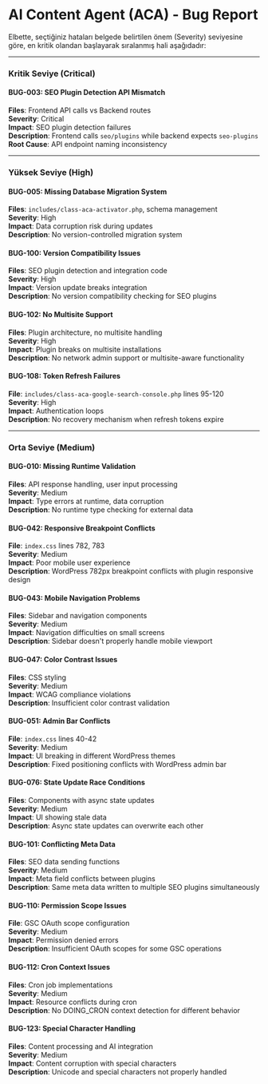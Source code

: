 # AI Content Agent (ACA) - Bug Report

Elbette, seçtiğiniz hataları belgede belirtilen önem (Severity) seviyesine göre, en kritik olandan başlayarak sıralanmış hali aşağıdadır:

---

### **Kritik Seviye (Critical)**

#### BUG-003: SEO Plugin Detection API Mismatch
**Files**: Frontend API calls vs Backend routes  
**Severity**: Critical  
**Impact**: SEO plugin detection failures  
**Description**: Frontend calls `seo/plugins` while backend expects `seo-plugins`  
**Root Cause**: API endpoint naming inconsistency

---

### **Yüksek Seviye (High)**

#### BUG-005: Missing Database Migration System
**Files**: `includes/class-aca-activator.php`, schema management  
**Severity**: High  
**Impact**: Data corruption risk during updates  
**Description**: No version-controlled migration system

#### BUG-100: Version Compatibility Issues
**Files**: SEO plugin detection and integration code  
**Severity**: High  
**Impact**: Version update breaks integration  
**Description**: No version compatibility checking for SEO plugins

#### BUG-102: No Multisite Support
**Files**: Plugin architecture, no multisite handling  
**Severity**: High  
**Impact**: Plugin breaks on multisite installations  
**Description**: No network admin support or multisite-aware functionality

#### BUG-108: Token Refresh Failures
**File**: `includes/class-aca-google-search-console.php` lines 95-120  
**Severity**: High  
**Impact**: Authentication loops  
**Description**: No recovery mechanism when refresh tokens expire

---

### **Orta Seviye (Medium)**

#### BUG-010: Missing Runtime Validation
**Files**: API response handling, user input processing  
**Severity**: Medium  
**Impact**: Type errors at runtime, data corruption  
**Description**: No runtime type checking for external data

#### BUG-042: Responsive Breakpoint Conflicts
**File**: `index.css` lines 782, 783  
**Severity**: Medium  
**Impact**: Poor mobile user experience  
**Description**: WordPress 782px breakpoint conflicts with plugin responsive design

#### BUG-043: Mobile Navigation Problems
**Files**: Sidebar and navigation components  
**Severity**: Medium  
**Impact**: Navigation difficulties on small screens  
**Description**: Sidebar doesn't properly handle mobile viewport

#### BUG-047: Color Contrast Issues
**Files**: CSS styling  
**Severity**: Medium  
**Impact**: WCAG compliance violations  
**Description**: Insufficient color contrast validation

#### BUG-051: Admin Bar Conflicts
**File**: `index.css` lines 40-42  
**Severity**: Medium  
**Impact**: UI breaking in different WordPress themes  
**Description**: Fixed positioning conflicts with WordPress admin bar

#### BUG-076: State Update Race Conditions
**Files**: Components with async state updates  
**Severity**: Medium  
**Impact**: UI showing stale data  
**Description**: Async state updates can overwrite each other

#### BUG-101: Conflicting Meta Data
**Files**: SEO data sending functions  
**Severity**: Medium  
**Impact**: Meta field conflicts between plugins  
**Description**: Same meta data written to multiple SEO plugins simultaneously

#### BUG-110: Permission Scope Issues
**File**: GSC OAuth scope configuration  
**Severity**: Medium  
**Impact**: Permission denied errors  
**Description**: Insufficient OAuth scopes for some GSC operations

#### BUG-112: Cron Context Issues
**Files**: Cron job implementations  
**Severity**: Medium  
**Impact**: Resource conflicts during cron  
**Description**: No DOING_CRON context detection for different behavior

#### BUG-123: Special Character Handling
**Files**: Content processing and AI integration  
**Severity**: Medium  
**Impact**: Content corruption with special characters  
**Description**: Unicode and special characters not properly handled
